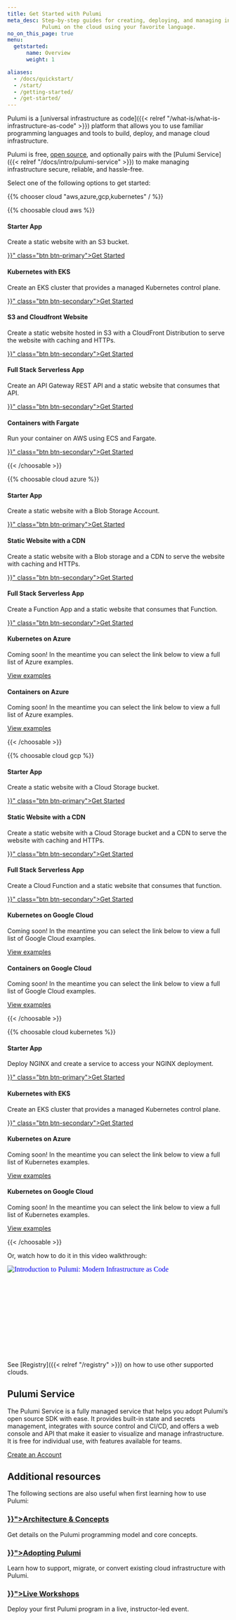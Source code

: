 ```yaml
---
title: Get Started with Pulumi
meta_desc: Step-by-step guides for creating, deploying, and managing infrastructure with
           Pulumi on the cloud using your favorite language.
no_on_this_page: true
menu:
  getstarted:
      name: Overview
      weight: 1

aliases:
  - /docs/quickstart/
  - /start/
  - /getting-started/
  - /get-started/
---
```


Pulumi is a [universal infrastructure as code]({{< relref "/what-is/what-is-infrastructure-as-code" >}}) platform that allows you to use familiar programming languages and tools to build, deploy, and manage cloud infrastructure.

Pulumi is free, [open source](https://github.com/pulumi/pulumi), and optionally pairs with the [Pulumi Service]({{< relref "/docs/intro/pulumi-service" >}}) to make managing infrastructure secure, reliable, and hassle-free.

Select one of the following options to get started:

{{% chooser cloud "aws,azure,gcp,kubernetes" / %}}

{{% choosable cloud aws %}}

<div class="tiles flex-wrap justify-center items-stretch mt-4">
    <div class="pb-4 md:pr-4 md:w-1/2">
        <div class="block rounded shadow border border-gray-300 p-3 h-full flex flex-col">
            <h4><i class="fas fa-folder text-blue-400 pr-2"></i>Starter App</h4>
            <p>Create a static website with an S3 bucket.</p>
            <div class="flex flex-grow items-end">
                <a data-track="aws-get-started" href="{{< relref "/docs/get-started/aws" >}}" class="btn btn-primary">Get Started</a>
            </div>
        </div>
    </div>
    <div class="pb-4 md:pr-4 md:w-1/2">
        <div class="block rounded shadow border border-gray-300 p-3 h-full flex flex-col">
            <h4><i class="fas fa-cubes text-blue-400 pr-2"></i>Kubernetes with EKS</h4>
            <p>Create an EKS cluster that provides a managed Kubernetes control plane.</p>
            <div class="flex flex-grow items-end">
                <a data-track="aws-kubernetes" href="{{< relref "/templates/kubernetes/aws" >}}" class="btn btn-secondary">Get Started</a>
            </div>
        </div>
    </div>
    <div class="pb-4 md:pr-4 md:w-1/2">
        <div class="block rounded shadow border border-gray-300 p-3 h-full flex flex-col">
            <h4><i class="fas fa-cloud text-blue-400 pr-2"></i>S3 and Cloudfront Website</h4>
            <p>Create a static website hosted in S3 with a CloudFront Distribution to serve the website with caching and HTTPs.</p>
            <div class="flex flex-grow items-end">
                <a data-track="aws-static-website" href="{{< relref "/templates/static-website/aws" >}}" class="btn btn-secondary">Get Started</a>
            </div>
        </div>
    </div>
    <div class="pb-4 md:pr-4 md:w-1/2">
        <div class="block rounded shadow border border-gray-300 p-3 h-full flex flex-col">
            <h4><i class="fas fa-sitemap text-blue-400 pr-2"></i>Full Stack Serverless App</h4>
            <p>Create an API Gateway REST API and a static website that consumes that API.</p>
            <div class="flex flex-grow items-end">
                <a data-track="aws-serverless" href="{{< relref "/templates/serverless-application/aws" >}}" class="btn btn-secondary">Get Started</a>
            </div>
        </div>
    </div>
    <div class="pb-4 md:pr-4 md:w-1/2">
        <div class="block rounded shadow border border-gray-300 p-3 h-full flex flex-col">
            <h4><i class="fas fa-tasks text-blue-400 pr-2"></i>Containers with Fargate</h4>
            <p>Run your container on AWS using ECS and Fargate.</p>
            <div class="flex flex-grow items-end">
                <a data-track="aws-container-service" href="{{< relref "/templates/container-service/aws" >}}" class="btn btn-secondary">Get Started</a>
            </div>
        </div>
    </div>
</div>

{{< /choosable >}}

{{% choosable cloud azure %}}

<div class="tiles flex-wrap justify-center items-stretch mt-4">
    <div class="pb-4 md:pr-4 md:w-1/2">
        <div class="block rounded shadow border border-gray-300 p-3 h-full flex flex-col">
            <h4><i class="fas fa-folder text-blue-400 pr-2"></i>Starter App</h4>
            <p>Create a static website with a Blob Storage Account.</p>
            <div class="flex flex-grow items-end">
                <a data-track="azure-get-started" href="{{< relref "/docs/get-started/azure" >}}" class="btn btn-primary">Get Started</a>
            </div>
        </div>
    </div>
    <div class="pb-4 md:pr-4 md:w-1/2">
        <div class="block rounded shadow border border-gray-300 p-3 h-full flex flex-col">
            <h4><i class="fas fa-cloud text-blue-400 pr-2"></i>Static Website with a CDN</h4>
            <p>Create a static website with a Blob storage and a CDN to serve the website with caching and HTTPs.</p>
            <div class="flex flex-grow items-end">
                <a data-track="azure-static-website" href="{{< relref "/templates/static-website/azure" >}}" class="btn btn-secondary">Get Started</a>
            </div>
        </div>
    </div>
    <div class="pb-4 md:pr-4 md:w-1/2">
        <div class="block rounded shadow border border-gray-300 p-3 h-full flex flex-col">
            <h4><i class="fas fa-sitemap text-blue-400 pr-2"></i>Full Stack Serverless App</h4>
            <p>Create a Function App and a static website that consumes that Function.</p>
            <div class="flex flex-grow items-end">
                <a data-track="azure-serverless" href="{{< relref "/templates/serverless-application/azure" >}}" class="btn btn-secondary">Get Started</a>
            </div>
        </div>
    </div>
    <div class="pb-4 md:pr-4 md:w-1/2">
        <div class="block rounded shadow border border-gray-300 p-3 h-full flex flex-col">
            <h4><i class="fas fa-cubes text-blue-400 pr-2"></i>Kubernetes on Azure</h4>
            <p>Coming soon! In the meantime you can select the link below to view a full list of Azure examples.</p>
            <div class="flex flex-grow items-end">
                <a data-track="azure-kubernetes-examples" href="https://github.com/pulumi/examples#azure" target="_blank" rel="noopener noreferrer" class="btn btn-secondary">View examples</a>
            </div>
        </div>
    </div>
    <div class="pb-4 md:pr-4 md:w-1/2">
        <div class="block rounded shadow border border-gray-300 p-3 h-full flex flex-col">
            <h4><i class="fas fa-tasks text-blue-400 pr-2"></i>Containers on Azure</h4>
            <p>Coming soon! In the meantime you can select the link below to view a full list of Azure examples.</p>
            <div class="flex flex-grow items-end">
                <a data-track="azure-container-examples" href="https://github.com/pulumi/examples#azure" target="_blank" rel="noopener noreferrer" class="btn btn-secondary">View examples</a>
            </div>
        </div>
    </div>
</div>

{{< /choosable >}}

{{% choosable cloud gcp %}}

<div class="tiles flex-wrap justify-center items-stretch mt-4">
    <div class="pb-4 md:pr-4 md:w-1/2">
        <div class="block rounded shadow border border-gray-300 p-3 h-full flex flex-col">
            <h4><i class="fas fa-folder text-blue-400 pr-2"></i>Starter App</h4>
            <p>Create a static website with a Cloud Storage bucket.</p>
            <div class="flex flex-grow items-end">
                <a data-track="google-get-started" href="{{< relref "/docs/get-started/gcp" >}}" class="btn btn-primary">Get Started</a>
            </div>
        </div>
    </div>
    <div class="pb-4 md:pr-4 md:w-1/2">
        <div class="block rounded shadow border border-gray-300 p-3 h-full flex flex-col">
            <h4><i class="fas fa-cloud text-blue-400 pr-2"></i>Static Website with a CDN</h4>
            <p>Create a static website with a Cloud Storage bucket and a CDN to serve the website with caching and HTTPs.</p>
            <div class="flex flex-grow items-end">
                <a data-track="google-static-website" href="{{< relref "/templates/static-website/gcp" >}}" class="btn btn-secondary">Get Started</a>
            </div>
        </div>
    </div>
    <div class="pb-4 md:pr-4 md:w-1/2">
        <div class="block rounded shadow border border-gray-300 p-3 h-full flex flex-col">
            <h4><i class="fas fa-sitemap text-blue-400 pr-2"></i>Full Stack Serverless App</h4>
            <p>Create a Cloud Function and a static website that consumes that function.</p>
            <div class="flex flex-grow items-end">
                <a data-track="google-serverless" href="{{< relref "/templates/serverless-application/gcp" >}}" class="btn btn-secondary">Get Started</a>
            </div>
        </div>
    </div>
    <div class="pb-4 md:pr-4 md:w-1/2">
        <div class="block rounded shadow border border-gray-300 p-3 h-full flex flex-col">
            <h4><i class="fas fa-cubes text-blue-400 pr-2"></i>Kubernetes on Google Cloud</h4>
            <p>Coming soon! In the meantime you can select the link below to view a full list of Google Cloud examples.</p>
            <div class="flex flex-grow items-end">
                <a data-track="google-kubernetes-examples" href="https://github.com/pulumi/examples#gcp" target="_blank" rel="noopener noreferrer" class="btn btn-secondary">View examples</a>
            </div>
        </div>
    </div>
    <div class="pb-4 md:pr-4 md:w-1/2">
        <div class="block rounded shadow border border-gray-300 p-3 h-full flex flex-col">
            <h4><i class="fas fa-tasks text-blue-400 pr-2"></i>Containers on Google Cloud</h4>
            <p>Coming soon! In the meantime you can select the link below to view a full list of Google Cloud examples.</p>
            <div class="flex flex-grow items-end">
                <a data-track="google-container-examples" href="https://github.com/pulumi/examples#gcp" target="_blank" rel="noopener noreferrer" class="btn btn-secondary">View examples</a>
            </div>
        </div>
    </div>
</div>

{{< /choosable >}}

{{% choosable cloud kubernetes %}}

<div class="tiles flex-wrap justify-center items-stretch mt-4">
    <div class="pb-4 md:pr-4 md:w-1/2">
        <div class="block rounded shadow border border-gray-300 p-3 h-full flex flex-col">
            <h4><i class="fas fa-folder text-blue-400 pr-2"></i>Starter App</h4>
            <p>Deploy NGINX and create a service to access your NGINX deployment.</p>
            <div class="flex flex-grow items-end">
                <a data-track="kubernetes-get-started" href="{{< relref "/docs/get-started/kubernetes" >}}" class="btn btn-primary">Get Started</a>
            </div>
        </div>
    </div>
    <div class="pb-4 md:pr-4 md:w-1/2">
        <div class="block rounded shadow border border-gray-300 p-3 h-full flex flex-col">
            <h4><i class="fas fa-cubes text-blue-400 pr-2"></i>Kubernetes with EKS</h4>
            <p>Create an EKS cluster that provides a managed Kubernetes control plane.</p>
            <div class="flex flex-grow items-end">
                <a data-track="kubernetes-aws" href="{{< relref "/templates/kubernetes/aws" >}}" class="btn btn-secondary">Get Started</a>
            </div>
        </div>
    </div>
    <div class="pb-4 md:pr-4 md:w-1/2">
        <div class="block rounded shadow border border-gray-300 p-3 h-full flex flex-col">
            <h4><i class="fas fa-cubes text-blue-400 pr-2"></i>Kubernetes on Azure</h4>
            <p>Coming soon! In the meantime you can select the link below to view a full list of Kubernetes examples.</p>
            <div class="flex flex-grow items-end">
                <a data-track="kubernetes-azure-examples" href="https://github.com/pulumi/examples#kubernetes" target="_blank" rel="noopener noreferrer" class="btn btn-secondary">View examples</a>
            </div>
        </div>
    </div>
    <div class="pb-4 md:pr-4 md:w-1/2">
        <div class="block rounded shadow border border-gray-300 p-3 h-full flex flex-col">
            <h4><i class="fas fa-cubes text-blue-400 pr-2"></i>Kubernetes on Google Cloud</h4>
            <p>Coming soon! In the meantime you can select the link below to view a full list of Kubernetes examples.</p>
            <div class="flex flex-grow items-end">
                <a data-track="kubernetes-google-examples" href="https://github.com/pulumi/examples#kubernetes" target="_blank" rel="noopener noreferrer" class="btn btn-secondary">View examples</a>
            </div>
        </div>
    </div>
</div>

{{< /choosable >}}

Or, watch how to do it in this video walkthrough:

<div class="rounded-md shadow border border-gray-300 w-3/4" style="position: relative; padding-bottom: 40.25%; height: 0; overflow: hidden;">
    <iframe
        src="//www.youtube.com/embed/6f8KF6UGN7g?rel=0"
        style="position: absolute; top: 0; left: 0; width: 100%; height: 100%; border:0;"
        allowfullscreen=""
        title="Introduction to Pulumi: Modern Infrastructure as Code"
        srcdoc="<style>*{padding:0;margin:0;overflow:hidden}html,body{height:100%}img{position:absolute;width:100%;top:0;bottom:0;margin:auto}</style><a href=https://www.youtube.com/embed/6f8KF6UGN7g?autoplay=1><img src='/images/home/youtube-preview.svg' alt='Introduction to Pulumi: Modern Infrastructure as Code'></a>">
    </iframe>
</div>

See [Registry]({{< relref "/registry" >}}) on how to use other supported clouds.

## Pulumi Service

The Pulumi Service is a fully managed service that helps you adopt Pulumi’s open source SDK with ease. It provides built-in state and secrets management, integrates with source control and CI/CD, and offers a web console and API that make it easier to visualize and manage infrastructure. It is free for individual use, with features available for teams.

<a class="btn btn-secondary" href="https://app.pulumi.com/signup" target="_blank">Create an Account</a>

## Additional resources

The following sections are also useful when first learning how to use Pulumi:

<div class="md:flex flex-row mt-6 mb-6">
    <div class="md:w-1/2 border-solid border-t-2 border-gray-200">
        <h3 class="no-anchor pt-4"><a href="{{< relref "/docs/intro/concepts" >}}"><i class="fas fa-file-alt pr-2"></i>Architecture & Concepts</a></h3>
        <p>Get details on the Pulumi programming model and core concepts.</p>
    </div>
    <div class="md:w-1/2 md:ml-4 border-solid border-t-2 border-gray-200">
        <h3 class="no-anchor pt-4"><a href="{{< relref "/docs/guides/adopting" >}}"><i class="fas fa-cloud pr-2"></i>Adopting Pulumi</a></h3>
        <p>Learn how to support, migrate, or convert existing cloud infrastructure with Pulumi.</p>
    </div>
</div>

<div class="md:flex flex-row mt-6 mb-6">
    <div class="w-full border-solid border-t-2 border-gray-200">
        <h3 class="no-anchor pt-4"><a href="{{< relref "/resources/introduction-to-pulumi" >}}"><i class="fas fa-users pr-2"></i>Live Workshops</a></h3>
        <p>Deploy your first Pulumi program in a live, instructor-led event.</p>
    </div>
</div>
